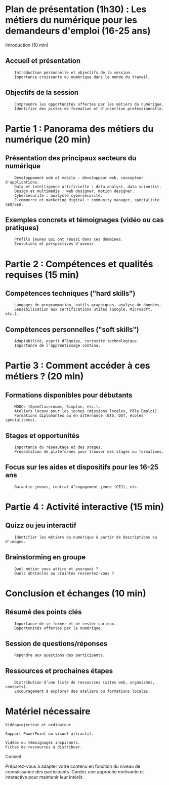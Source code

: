 # Plan de présentation (1h30) : Les métiers du numérique pour les demandeurs d'emploi (16-25 ans)
Introduction (10 min)

## Accueil et présentation
        
        Introduction personnelle et objectifs de la session.
        Importance croissante du numérique dans le monde du travail.
        
## Objectifs de la session
    
        Comprendre les opportunités offertes par les métiers du numérique.
        Identifier des pistes de formation et d'insertion professionnelle.

# Partie 1 : Panorama des métiers du numérique (20 min)

## Présentation des principaux secteurs du numérique
    
        Développement web et mobile : développeur web, concepteur d'applications.
        Data et intelligence artificielle : data analyst, data scientist.
        Design et multimédia : web designer, motion designer.
        Cybersécurité : analyste cybersécurité.
        E-commerce et marketing digital : community manager, spécialiste SEO/SEA.

## Exemples concrets et témoignages (vidéo ou cas pratiques)
    
        Profils jeunes qui ont réussi dans ces domaines.
        Évolutions et perspectives d'avenir.

# Partie 2 : Compétences et qualités requises (15 min)

## Compétences techniques ("hard skills")
    
        Langages de programmation, outils graphiques, analyse de données.
        Sensibilisation aux certifications utiles (Google, Microsoft, etc.).
        
## Compétences personnelles ("soft skills")
        Adaptabilité, esprit d’équipe, curiosité technologique.
        Importance de l’apprentissage continu.

# Partie 3 : Comment accéder à ces métiers ? (20 min)

## Formations disponibles pour débutants
    
        MOOCs (OpenClassrooms, Simplon, etc.).
        Ateliers locaux pour les jeunes (missions locales, Pôle Emploi).
        Formations diplômantes ou en alternance (BTS, DUT, écoles spécialisées).

## Stages et opportunités
    
        Importance du réseautage et des stages.
        Présentation de plateformes pour trouver des stages ou formations.

## Focus sur les aides et dispositifs pour les 16-25 ans
        Garantie jeunes, contrat d’engagement jeune (CEJ), etc.

# Partie 4 : Activité interactive (15 min)

## Quizz ou jeu interactif
    
        Identifier les métiers du numérique à partir de descriptions ou d’images.
        
## Brainstorming en groupe
    
        Quel métier vous attire et pourquoi ?
        Quels obstacles ou craintes ressentez-vous ?

# Conclusion et échanges (10 min)

## Résumé des points clés
    
        Importance de se former et de rester curieux.
        Opportunités offertes par le numérique.
        
## Session de questions/réponses
    
        Répondre aux questions des participants.
        
## Ressources et prochaines étapes
    
        Distribution d’une liste de ressources (sites web, organismes, contacts).
        Encouragement à explorer des ateliers ou formations locales.

# Matériel nécessaire

    Vidéoprojecteur et ordinateur.
    
    Support PowerPoint ou visuel attractif.
    
    Vidéos ou témoignages inspirants.
    Fiches de ressources à distribuer.

Conseil

Préparez-vous à adapter votre contenu en fonction du niveau de connaissance des participants. Gardez une approche motivante et interactive pour maintenir leur intérêt.
